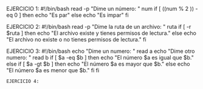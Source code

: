 EJERCICIO 1:
    #!/bin/bash
    read -p "Dime un número: " num
    if [ $(($num % 2 )) -eq 0 ]
    then
        echo "Es par"
    else 
        echo "Es impar"
    fi 

EJERCICIO 2:
    #!/bin/bash
    read -p "Dime la ruta de un archivo: " ruta
    if [ -r $ruta ]
    then 
            echo "El archivo existe y tienes permisos de lectura."
    else 
            echo "El archivo no existe o no tienes permisos de lectura."
    fi

EJERCICIO 3:
    #!/bin/bash
    echo "Dime un numero: "
    read a
    echo "Dime otro numero: "
    read b
    if [ $a -eq $b ]
    then
            echo "El número $a es igual que $b."
    else
            if [ $a -gt $b ]
            then 
                    echo "El número $a es mayor que $b."
            else 
                    echo "El número $a es menor que $b."
            fi
    fi

    EJERCICIO 4:
    